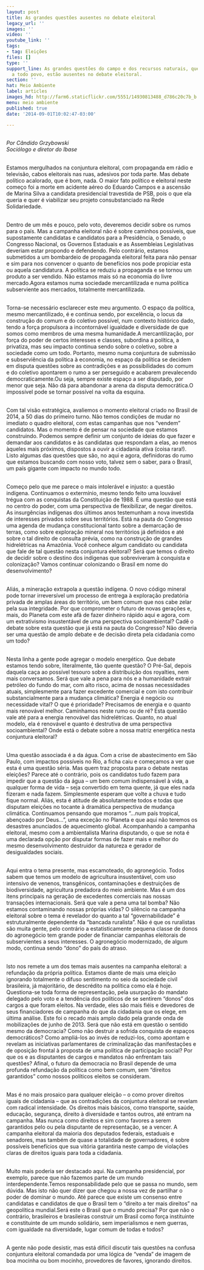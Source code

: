 ```yaml
---
layout: post
title: As grandes questões ausentes no debate eleitoral
legacy_url: ''
images: ''
video: ''
youtube_link: ''
tags:
- tag: Eleições
files: []
type: ''
support_line: As grandes questões do campo e dos recursos naturais, que interessam
  a todo povo, estão ausentes no debate eleitoral.
section: ''
hat: Meio Ambiente
label: articles
images_hd: http://farm6.staticflickr.com/5551/14930813488_d786c20c7b_b.jpg
menu: meio ambiente
published: true
date: '2014-09-01T10:02:47-03:00'

---
```

<p><br />
<em>Por C&acirc;ndido Grzybowski<br />
Soci&oacute;logo e diretor do Ibase</em></p>

<p><br />
Estamos mergulhados na conjuntura eleitoral, com propaganda em r&aacute;dio e televis&atilde;o, cabos eleitorais nas ruas, adesivos por toda parte. Mas debate pol&iacute;tico acalorado, que &eacute; bom, nada. O maior fato pol&iacute;tico e eleitoral neste come&ccedil;o foi a morte em acidente a&eacute;reo do Eduardo Campos e a ascens&atilde;o de Marina Silva a candidata presidencial travestida de PSB, pois o que ela queria e quer &eacute; viabilizar seu projeto consubstanciado na Rede Solidariedade.</p>

<p><br />
Dentro de um m&ecirc;s e pouco, pelo voto, deveremos decidir sobre os rumos para o pa&iacute;s. Mas a campanha eleitoral n&atilde;o &eacute; sobre caminhos poss&iacute;veis, que supostamente candidatas e candidatos para a Presid&ecirc;ncia, o Senado, o Congresso Nacional, os Governos Estaduais e as Assembleias Legislativas deveriam estar propondo e defendendo. Pelo contr&aacute;rio, estamos submetidos a um bombardeio de propaganda eleitoral feita para n&atilde;o pensar e sim para nos convencer o quanto de benef&iacute;cios nos pode propiciar esta ou aquela candidatura. A pol&iacute;tica se reduziu a propaganda e se tornou um produto a ser vendido. N&atilde;o estamos mais s&oacute; na economia do livre mercado.Agora estamos numa sociedade mercantilizada e numa pol&iacute;tica subserviente aos mercados, totalmente mercantilizada.</p>

<p><br />
Torna-se necess&aacute;rio esclarecer este meu argumento. O espa&ccedil;o da pol&iacute;tica, mesmo mercantilizado, &eacute; e continua sendo, por excel&ecirc;ncia, o locus da constru&ccedil;&atilde;o do comum e do coletivo poss&iacute;vel, num contexto hist&oacute;rico dado, tendo a for&ccedil;a propulsora a incontorn&aacute;vel igualdade e diversidade de que somos como membros de uma mesma humanidade.A mercantiliza&ccedil;&atilde;o, por for&ccedil;a do poder de certos interesses e classes, subordina a pol&iacute;tica, a privatiza, mas seu impacto continua sendo sobre o coletivo, sobre a sociedade como um todo. Portanto, mesmo numa conjuntura de submiss&atilde;o e subservi&ecirc;ncia da pol&iacute;tica &agrave; economia, no espa&ccedil;o da pol&iacute;tica se decidem em disputa quest&otilde;es sobre as contradi&ccedil;&otilde;es e as possibilidades do comum e do coletivo apontarem o rumo a ser perseguido e acabarem prevalecendo democraticamente.Ou seja, sempre existe espa&ccedil;o a ser disputado, por menor que seja. N&atilde;o d&aacute; para abandonar a arena da disputa democr&aacute;tica.O imposs&iacute;vel pode se tornar poss&iacute;vel na volta da esquina.</p>

<p><br />
Com tal vis&atilde;o estrat&eacute;gica, avaliemos o momento eleitoral criado no Brasil de 2014, a 50 dias do primeiro turno. N&atilde;o temos condi&ccedil;&otilde;es de mudar no imediato o quadro eleitoral, com estas campanhas que nos &ldquo;vendem&rdquo; candidatos. Mas o momento &eacute; de pensar na sociedade que estamos construindo. Podemos sempre definir um conjunto de ideias do que fazer e demandar aos candidatos e &agrave;s candidatas que respondam a elas, ao menos &agrave;queles mais pr&oacute;ximos, dispostos a ouvir a cidadania ativa (coisa rara!). Listo algumas das quest&otilde;es que s&atilde;o, no aqui e agora, definidoras do rumo que estamos buscando com nosso voto, talvez sem o saber, para o Brasil, um pa&iacute;s gigante com impacto no mundo todo.</p>

<p><br />
Come&ccedil;o pelo que me parece o mais intoler&aacute;vel e injusto: a quest&atilde;o ind&iacute;gena. Continuamos o exterm&iacute;nio, mesmo tendo feito uma louv&aacute;vel tr&eacute;gua com as conquistas da Constitui&ccedil;&atilde;o de 1988. &Eacute; uma quest&atilde;o que est&aacute; no centro do poder, com uma perspectiva de flexibilizar, de negar direitos. As insurg&ecirc;ncias ind&iacute;genas dos &uacute;ltimos anos testemunham a nova investida de interesses privados sobre seus territ&oacute;rios. Est&aacute; na pauta do Congresso uma agenda de mudan&ccedil;a constitucional tanto sobre a demarca&ccedil;&atilde;o de terras, como sobre explora&ccedil;&atilde;o mineral nos territ&oacute;rios j&aacute; definidos e at&eacute; sobre o tal direito de consulta pr&eacute;via, como na constru&ccedil;&atilde;o de grandes hidrel&eacute;tricas na Amaz&ocirc;nia. Voc&ecirc; conhece algum candidato ou candidata que fale de tal quest&atilde;o nesta conjuntura eleitoral? Ser&aacute; que temos o direito de decidir sobre o destino dos ind&iacute;genas que sobreviveram &agrave; conquista e coloniza&ccedil;&atilde;o? Vamos continuar colonizando o Brasil em nome do desenvolvimento?</p>

<p><br />
Ali&aacute;s, a minera&ccedil;&atilde;o extrapola a quest&atilde;o ind&iacute;gena. O novo c&oacute;digo mineral pode tornar irrevers&iacute;vel um processo de entrega &agrave; explora&ccedil;&atilde;o predat&oacute;ria privada de amplas &aacute;reas do territ&oacute;rio, um bem comum que nos cabe zelar pela sua integridade. Por que comprometer o futuro de novas gera&ccedil;&otilde;es e, mais, do Planeta com este af&atilde; de fazer dinheiro r&aacute;pido aqui e agora, com um extrativismo insustent&aacute;vel de uma perspectiva socioambiental? Cad&ecirc; o debate sobre esta quest&atilde;o que j&aacute; est&aacute; na pauta do Congresso? N&atilde;o deveria ser uma quest&atilde;o de amplo debate e de decis&atilde;o direta pela cidadania como um todo?</p>

<p><br />
Nesta linha a gente pode agregar o modelo energ&eacute;tico. Que debate estamos tendo sobre, literalmente, t&atilde;o quente quest&atilde;o? O Pr&eacute;-Sal, depois daquela ca&ccedil;a ao poss&iacute;vel tesouro sobre a distribui&ccedil;&atilde;o dos royalties, nem mais conversamos. Ser&aacute; que vale a pena para n&oacute;s e a humanidade extrair petr&oacute;leo do fundo do mar, com alto risco, acima de nossas necessidades atuais, simplesmente para fazer excedente comercial e com isto contribuir substancialmente para a mudan&ccedil;a clim&aacute;tica? Energia &eacute; neg&oacute;cio ou necessidade vital? O que &eacute; prioridade? Precisamos de energia e o quanto mais renov&aacute;vel melhor. Caminhamos neste rumo ou de r&eacute;? Esta quest&atilde;o vale at&eacute; para a energia renov&aacute;vel das hidrel&eacute;tricas. Quanto, no atual modelo, ela &eacute; renov&aacute;vel e quanto &eacute; destrutiva de uma perspectiva socioambiental? Onde est&aacute; o debate sobre a nossa matriz energ&eacute;tica nesta conjuntura eleitoral?</p>

<p><br />
Uma quest&atilde;o associada &eacute; a da &aacute;gua. Com a crise de abastecimento em S&atilde;o Paulo, com impactos poss&iacute;veis no Rio, a ficha caiu e come&ccedil;amos a ver que esta &eacute; uma quest&atilde;o s&eacute;ria. Mas quem traz proposta para o debate nestas elei&ccedil;&otilde;es? Parece at&eacute; o contr&aacute;rio, pois os candidatos tudo fazem para impedir que a quest&atilde;o da &aacute;gua &ndash; um bem comum indispens&aacute;vel &agrave; vida, a qualquer forma de vida &ndash; seja convertido em tema quente, j&aacute; que eles nada fizeram e nada fazem. Simplesmente esperam que volte a chuva e tudo fique normal. Ali&aacute;s, esta &eacute; atitude de absolutamente todos e todas que disputam elei&ccedil;&otilde;es no tocante &agrave; dram&aacute;tica perspectiva de mudan&ccedil;a clim&aacute;tica. Continuamos pensando que moramos &ldquo;&hellip;num pa&iacute;s tropical, aben&ccedil;oado por Deus&hellip;&rdquo;, uma exce&ccedil;&atilde;o no Planeta e que aqui n&atilde;o teremos os desastres anunciados de aquecimento global. Acompanhando a campanha eleitoral, mesmo com a ambientalista Marina disputando, o que se nota &eacute; uma declarada op&ccedil;&atilde;o por disputar formas de fazer mais e melhor do mesmo desenvolvimento destruidor da natureza e gerador de desigualdades sociais.</p>

<p><br />
Aqui entra o tema presente, mas escamoteado, do agroneg&oacute;cio. Todos sabem que temos um modelo de agricultura insustent&aacute;vel, com uso intensivo de venenos, transg&ecirc;nicos, contamina&ccedil;&otilde;es e destrui&ccedil;&otilde;es de biodiversidade, agricultura predadora do meio ambiente. Mas &eacute; um dos itens principais na gera&ccedil;&atilde;o de excedentes comerciais nas nossas transa&ccedil;&otilde;es internacionais. Ser&aacute; que vale a pena uma tal bomba? N&atilde;o estamos contaminando nossas pr&oacute;prias vidas? O sil&ecirc;ncio na campanha eleitoral sobre o tema &eacute; revelador do quanto a tal &ldquo;governabilidade&rdquo; &eacute; estruturalmente dependente da &ldquo;bancada ruralista&rdquo;. N&atilde;o &eacute; que os ruralistas s&atilde;o muita gente, pelo contr&aacute;rio a estatisticamente pequena classe de donos do agroneg&oacute;cio tem grande poder de financiar campanhas eleitorais de subservientes a seus interesses. O agroneg&oacute;cio modernizado, de algum modo, continua sendo &ldquo;dono&rdquo; do pa&iacute;s do atraso.</p>

<p><br />
Isto nos remete a um dos temas mais ausentes na campanha eleitoral: a refunda&ccedil;&atilde;o da pr&oacute;pria pol&iacute;tica. Estamos diante de mais uma elei&ccedil;&atilde;o ignorando totalmente o difuso sentimento no seio da sociedade civil brasileira, j&aacute; majorit&aacute;rio, de descr&eacute;dito na pol&iacute;tica como ela &eacute; hoje. Questiona-se toda forma de representa&ccedil;&atilde;o, pela usurpa&ccedil;&atilde;o do mandato delegado pelo voto e a tend&ecirc;ncia dos pol&iacute;ticos de se sentirem &ldquo;donos&rdquo; dos cargos a que foram eleitos. Na verdade, eles s&atilde;o mais fi&eacute;is e devedores de seus financiadores de campanha do que da cidadania que os elege, em &uacute;ltima an&aacute;lise. Este foi o recado mais amplo dado pela grande onda de mobiliza&ccedil;&otilde;es de junho de 2013. Ser&aacute; que n&atilde;o est&aacute; em quest&atilde;o o sentido mesmo da democracia? Como n&atilde;o destruir a sofrida conquista de espa&ccedil;os democr&aacute;ticos? Como ampli&aacute;-los ao inv&eacute;s de reduzi-los, como apontam e revelam as iniciativas parlamentares de criminaliza&ccedil;&atilde;o das manifesta&ccedil;&otilde;es e de oposi&ccedil;&atilde;o frontal &agrave; proposta de uma pol&iacute;tica de participa&ccedil;&atilde;o social? Por que os e as disputantes de cargos e mandatos n&atilde;o enfrentam tais quest&otilde;es? Afinal, o futuro da democracia no Brasil depende de uma profunda refunda&ccedil;&atilde;o da pol&iacute;tica como bem comum, sem &ldquo;direitos garantidos&rdquo; como nossos pol&iacute;ticos eleitos se consideram.</p>

<p><br />
Mas &eacute; no mais prosaico para qualquer elei&ccedil;&atilde;o &ndash; o como prover direitos iguais de cidadania &ndash; que as contradi&ccedil;&otilde;es da conjuntura eleitoral se revelam com radical intensidade. Os direitos mais b&aacute;sicos, como transporte, sa&uacute;de, educa&ccedil;&atilde;o, seguran&ccedil;a, direito &agrave; diversidade e tantos outros, at&eacute; entram na campanha. Mas nunca como direitos e sim como favores a serem garantidos pelo ou pela disputante de representa&ccedil;&atilde;o, se a vencer. A campanha eleitoral da maioria dos deputados federais, estaduais e senadores, mas tamb&eacute;m de quase a totalidade de governadores, &eacute; sobre poss&iacute;veis benef&iacute;cios que sua vit&oacute;ria garantiria neste campo de viola&ccedil;&otilde;es claras de direitos iguais para toda a cidadania.</p>

<p><br />
Muito mais poderia ser destacado aqui. Na campanha presidencial, por exemplo, parece que n&atilde;o fazemos parte de um mundo interdependente.Temos responsabilidade pelo que se passa no mundo, sem d&uacute;vida. Mas isto n&atilde;o quer dizer que chegou a nossa vez de partilhar o poder de dominar o mundo. At&eacute; parece que existe um consenso entre candidatas e candidatos de que o Brasil tem o &ldquo;direito a ter mais direitos&rdquo; na geopol&iacute;tica mundial.Ser&aacute; este o Brasil que o mundo precisa? Por que n&atilde;o o contr&aacute;rio, brasileiros e brasileiras construir um Brasil como for&ccedil;a instituinte e constituinte de um mundo solid&aacute;rio, sem imperialismos e nem guerras, com igualdade na diversidade, lugar comum de todas e todos?</p>

<p><br />
A gente n&atilde;o pode desistir, mas est&aacute; dif&iacute;cil discutir tais quest&otilde;es na confusa conjuntura eleitoral comandada por uma l&oacute;gica de &ldquo;venda&rdquo; de imagem de boa mocinha ou bom mocinho, provedores de favores, ignorando direitos.</p>

<p>&nbsp;</p>
